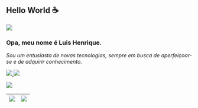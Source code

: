 ## Hello World  :coffee:

![](https://komarev.com/ghpvc/?username=lhenriquedeveloper)

### Opa, meu nome é Luis Henrique.
<i>Sou um entusiasta de novas tecnologias, sempre em busca de aperfeiçoar-se e de adquirir conhecimento.</i><br>

 <p align="left">

  <a href="https://www.linkedin.com/in/lhenriquedev/" alt="Linkedin">
    <img src="https://img.shields.io/badge/LinkedIn-0077B5?style=for-the-badge&logo=linkedin&logoColor=white"/>
  </a>

  <a href="mailto:sousarodriguesluishenrique@gmail.com" alt="Gmail">
    <img src="https://img.shields.io/badge/Gmail-333333?style=for-the-badge&logo=gmail&logoColor=red"/>
  </a>
</p>

<p align="left">
  <a href="https://go-skill-icons.vercel.app/">
    <img src="https://go-skill-icons.vercel.app/api/icons?i=html,css,js,ts,nodejs,angular,react,vue,nextjs,sass,tailwind,bootstrap,figma,vscode,git,gitlab,github,jenkins,firebase,vite,ubuntu,windows,karma,npm" />
  </a>
</p>

<!-- ------------------------------- -->
| ![](https://github-profile-summary-cards.vercel.app/api/cards/productive-time?username=lhenriquedeveloper&theme=dracula) | ![](https://github-profile-summary-cards.vercel.app/api/cards/profile-details?username=lhenriquedeveloper&theme=dracula) |
| ------------- | ------------- |
<!-- ------------------------------- -->

 

